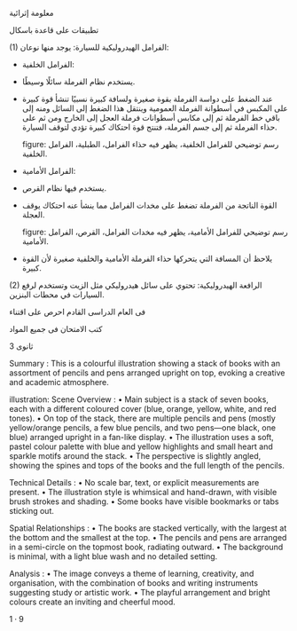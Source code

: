 معلومة إثرائية

تطبيقات على قاعدة باسكال

(1) الفرامل الهيدروليكية للسيارة: يوجد منها نوعان:

* الفرامل الخلفية:
- يستخدم نظام الفرملة سائلًا وسيطًا.
- عند الضغط على دواسة الفرملة بقوة صغيرة ولسافة كبيرة نسبيًا تنشأ قوة كبيرة على المكبس في أسطوانة الفرملة العمومية وينتقل هذا الضغط إلى السائل ومنه إلى باقي خط الفرملة ثم إلى مكابس أسطوانات فرملة العجل إلى الخارج ومن ثم على حذاء الفرملة ثم إلى جسم الفرملة، فتنتج قوة احتكاك كبيرة تؤدي لتوقف السيارة.

  figure: رسم توضيحي للفرامل الخلفية، يظهر فيه حذاء الفرامل، الطبلية، الفرامل الخلفية.

* الفرامل الأمامية:
- يستخدم فيها نظام القرص.
- القوة الناتجة من الفرملة تضغط على مخدات الفرامل مما ينشأ عنه احتكاك يوقف العجلة.

  figure: رسم توضيحي للفرامل الأمامية، يظهر فيه مخدات الفرامل، القرص، الفرامل الأمامية.

* يلاحظ أن المسافة التي يتحركها حذاء الفرملة الأمامية والخلفية صغيرة لأن القوة كبيرة.

(2) الرافعة الهيدروليكية:
تحتوي على سائل هيدروليكي مثل الزيت وتستخدم لرفع السيارات في محطات البنزين. <!-- text, from page 0 (l=0.073,t=0.073,r=0.930,b=0.617), with ID 12f1ccdd-5139-41b9-a895-5f0b79e8c61f -->

فى العام الدراسى القادم
احرص على اقتناء

كتب الامتحان
فى جميع المواد

3
ثانوى <!-- text, from page 0 (l=0.382,t=0.696,r=0.803,b=0.877), with ID 4650bda6-2471-46eb-9a8c-9a76cc03855a -->

Summary : This is a colourful illustration showing a stack of books with an assortment of pencils and pens arranged upright on top, evoking a creative and academic atmosphere.

illustration:
Scene Overview : 
  • Main subject is a stack of seven books, each with a different coloured cover (blue, orange, yellow, white, and red tones).
  • On top of the stack, there are multiple pencils and pens (mostly yellow/orange pencils, a few blue pencils, and two pens—one black, one blue) arranged upright in a fan-like display.
  • The illustration uses a soft, pastel colour palette with blue and yellow highlights and small heart and sparkle motifs around the stack.
  • The perspective is slightly angled, showing the spines and tops of the books and the full length of the pencils.

Technical Details : 
  • No scale bar, text, or explicit measurements are present.
  • The illustration style is whimsical and hand-drawn, with visible brush strokes and shading.
  • Some books have visible bookmarks or tabs sticking out.

Spatial Relationships : 
  • The books are stacked vertically, with the largest at the bottom and the smallest at the top.
  • The pencils and pens are arranged in a semi-circle on the topmost book, radiating outward.
  • The background is minimal, with a light blue wash and no detailed setting.

Analysis : 
  • The image conveys a theme of learning, creativity, and organisation, with the combination of books and writing instruments suggesting study or artistic work.
  • The playful arrangement and bright colours create an inviting and cheerful mood. <!-- figure, from page 0 (l=0.044,t=0.661,r=0.327,b=0.909), with ID 576435b6-7a0e-4c03-a56c-b45867f2413d -->

$1 \cdot 9$ <!-- marginalia, from page 0 (l=0.084,t=0.935,r=0.126,b=0.954), with ID f830975a-b93f-4208-89a8-43be726d3b33 -->